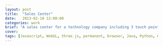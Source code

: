 ```yaml
---
layout: post
title:  "Sales Center"
date:   2013-02-10 12:00:00
categories: work
brief: "A sales center for a technology company including 3 touch points in the lobby."
cover: 
tags: [Javascript, WebGL, three.js, permanent, browser, Java, Python, Chrome, OSX, NFC, RFID, collaboration]
---
```


